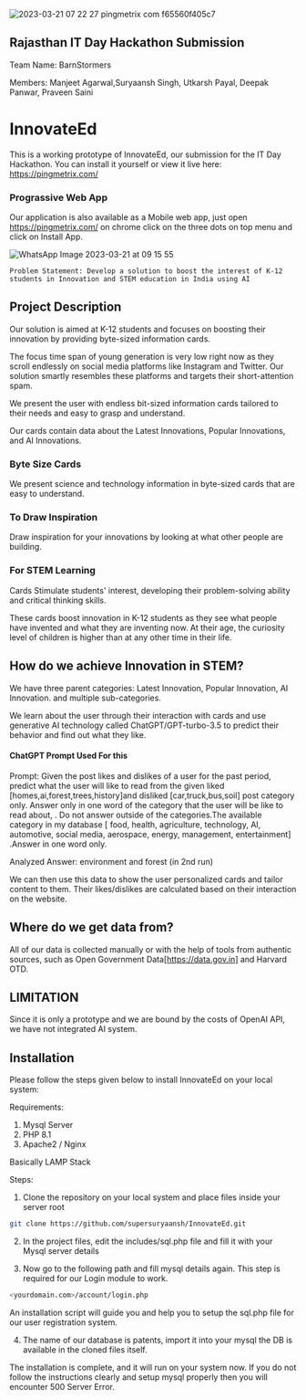 
![2023-03-21 07 22 27 pingmetrix com f65560f405c7](https://user-images.githubusercontent.com/53139260/226501417-2e4710a5-6db7-4b54-80a7-e7b181fdfd93.png)


## Rajasthan IT Day Hackathon Submission

Team Name: BarnStormers

Members: Manjeet Agarwal,Suryaansh Singh, Utkarsh Payal, Deepak Panwar, Praveen Saini 
#     InnovateEd

This is a working prototype of InnovateEd, our submission for the IT Day Hackathon. You can install it yourself or view it live here:
https://pingmetrix.com/

### Prograssive Web App

Our application is also available as a Mobile web app, just open https://pingmetrix.com/ on chrome click on the three dots on top menu and click on Install App.

![WhatsApp Image 2023-03-21 at 09 15 55](https://user-images.githubusercontent.com/53139260/226513036-5ff04704-bf25-4f44-a19c-1d6f26e35f5e.jpeg)


```sssh
Problem Statement: Develop a solution to boost the interest of K-12 students in Innovation and STEM education in India using AI
```
## Project Description

Our solution is aimed at K-12 students and focuses on boosting their innovation by providing byte-sized information cards.

The focus time span of young generation is very low right now as they scroll endlessly on social media platforms like Instagram and Twitter. Our solution smartly resembles these platforms and targets their short-attention spam.

We present the user with endless bit-sized information cards tailored to their needs and easy to grasp and understand.

Our cards contain data about the Latest Innovations, Popular Innovations, and AI Innovations.

### Byte Size Cards
We present science and technology information in byte-sized cards that are easy to understand.


### To Draw Inspiration
Draw inspiration for your innovations by looking at what other people are building.


### For STEM Learning
Cards Stimulate students' interest, developing their problem-solving ability and critical thinking skills.


These cards boost innovation in K-12 students as they see what people have invented and what they are inventing now. At their age, the curiosity level of children is higher than at any other time in their life.


## How do we achieve Innovation in STEM?
We have three parent categories: Latest Innovation, Popular Innovation, AI Innovation. and multiple sub-categories.

We learn about the user through their interaction with cards and use generative AI technology called ChatGPT/GPT-turbo-3.5 to predict their behavior and find out what they like.

#### ChatGPT Prompt Used For this
Prompt: Given the post likes and dislikes of a user for the past period, predict what the user will like to read from the given liked [homes,ai,forest,trees,history]and disliked [car,truck,bus,soil] post category only. Answer only in one word of the category that the user will be like  to read about, . Do not answer outside of the categories.The available category in my database [ food, health, agriculture, technology, AI, automotive, social media, aerospace, energy, management, entertainment] .Answer in one word only.

Analyzed Answer: environment and forest (in 2nd run)

We can then use this data to show the user personalized cards and tailor content to them. Their likes/dislikes are calculated based on their interaction on the website.


## Where do we get data from?

All of our data is collected manually or with the help of tools from authentic sources, such as Open Government Data[https://data.gov.in] and Harvard OTD. 

## LIMITATION
Since it is only a prototype and we are bound by the costs of OpenAI API, we have not integrated AI system.
## Installation

Please follow the steps given below to install InnovateEd on your local system:

Requirements:
1. Mysql Server
2. PHP 8.1 
3. Apache2 / Nginx

Basically LAMP Stack

Steps:
1. Clone the repository on your local system and place files inside your server root
```sh
git clone https://github.com/supersuryaansh/InnovateEd.git
```
2. In the project files, edit the includes/sql.php file and fill it with your Mysql server details

3. Now go to the following path and fill mysql details again. This step is required for our Login module to work.
```sh
<yourdomain.com>/account/login.php
```
An installation script will guide you and help you to setup the sql.php file for our user registration system.

4. The name of our database is patents, import it into your mysql the DB is available in the cloned files itself.

The installation is complete, and it will run on your system now. If you do not follow the instructions clearly and setup mysql properly then you will encounter 500 Server Error.
